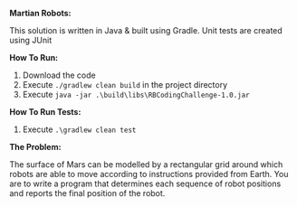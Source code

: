 **Martian Robots:**

This solution is written in Java & built using Gradle.
Unit tests are created using JUnit

**How To Run:**
1. Download the code
2. Execute `./gradlew clean build` in the project directory
3. Execute `java -jar .\build\libs\RBCodingChallenge-1.0.jar`

**How To Run Tests:**
1. Execute `.\gradlew clean test`


**The Problem:**

The surface of Mars can be modelled by a rectangular grid around which robots are able to
move according to instructions provided from Earth. You are to write a program that
determines each sequence of robot positions and reports the final position of the robot.

